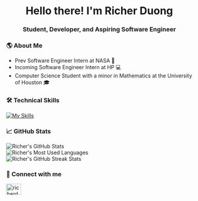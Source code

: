 <!--[![MasterHead]()]()-->
<h1 align="center">Hello there! I'm Richer Duong</h1>
<h3 align="center">Student, Developer, and Aspiring Software Engineer</h3>

<h3>🌎 About Me</h3>

- Prev Software Engineer Intern at NASA 🚀
- Incoming Software Engineer Intern at HP 💻
- Computer Science Student with a minor in Mathematics at the University of Houston 🎓

<!--- ⚡ Fun fact: ****.-->

<h3>🛠️ Technical Skills</h3>

[![My Skills](https://skillicons.dev/icons?i=python,c,cpp,cs,js,ts,react,nodejs,mysql,html,css)](https://skillicons.dev)

<!--
<div>
  <img src="https://img.shields.io/badge/-Python-161b22?style=for-the-badge&logo=python&labelColor=black">
  <img src="https://img.shields.io/badge/C-161b22?style=for-the-badge&logo=c&labelColor=black">
  <img src="https://img.shields.io/badge/-C++-161b22?style=for-the-badge&logo=cplusplus&logoColor=%2300599C&labelColor=black">
  <img src="https://img.shields.io/badge/c%23-161b22?style=for-the-badge&logo=c-sharp&logoColor=%23239120&labelColor=black">
  <img src="https://img.shields.io/badge/-Java-161b22?style=for-the-badge&logo=openjdk&labelColor=black">
  <img src="https://img.shields.io/badge/-HTML-161b22?style=for-the-badge&logo=html5&labelColor=black">
  <img src="https://img.shields.io/badge/-CSS-161b22?style=for-the-badge&logo=css3&logoColor=%231572B6&labelColor=black">
  <img src="https://img.shields.io/badge/-JavaScript-161b22?style=for-the-badge&logo=javascript&labelColor=black">
  <img src="https://img.shields.io/badge/-TypeScript-161b22?style=for-the-badge&logo=typescript&labelColor=black">
  <img src="https://img.shields.io/badge/react-161b22?style=for-the-badge&logo=react&logoColor=%2361DAFB&labelColor=black">
  <img src="https://img.shields.io/badge/MongoDB-161b22?style=for-the-badge&logo=mongodb&labelColor=black">
  <img src="https://img.shields.io/badge/express.js-161b22?style=for-the-badge&logo=express&logoColor=%2361DAFB&labelColor=black">
  <img src="https://img.shields.io/badge/AWS-161b22?style=for-the-badge&logo=amazon-aws&logoColor=%23FF9900&labelColor=black">
  <img src="https://img.shields.io/badge/node.js-161b22?style=for-the-badge&logo=node.js&labelColor=black">
  <img src="https://img.shields.io/badge/shell_script-161b22?style=for-the-badge&logo=gnu-bash&labelColor=black">
  <img src="https://img.shields.io/badge/-R-161b22?style=for-the-badge&logo=r&logoColor=4285F4&labelColor=black">
  <img src="https://img.shields.io/badge/azure-161b22?style=for-the-badge&logo=microsoftazure&logoColor=%230072C6&labelColor=black">
  <img src="https://img.shields.io/badge/Visual%20Studio%20Code-161b22?style=for-the-badge&logo=visual-studio-code&logoColor=0078d7&labelColor=black">
  <img src="https://img.shields.io/badge/RStudio-161b22?style=for-the-badge&logo=rstudio&labelColor=black">
  <img src="https://img.shields.io/badge/figma-161b22?style=for-the-badge&logo=figma&labelColor=black">
  <img src="https://img.shields.io/badge/bootstrap-161b22?style=for-the-badge&logo=bootstrap&logoColor=white&labelColor=black">
</div>
-->

<!-- https://github.com/anuraghazra/github-readme-stats -->
<h3>📈 GitHub Stats</h3>

<div>
  <picture>
    <source
      srcset="https://github-readme-stats.vercel.app/api?username=richerduong&card_width=495&show_icons=true&count_private=true&include_all_commits=true&hide_border=true&theme=github_dark&bg_color=161b22"
      media="(prefers-color-scheme: dark)"
    />
    <source
      srcset="https://github-readme-stats.vercel.app/api?username=richerduong&card_width=495&show_icons=true&count_private=true&include_all_commits=true&hide_border=true&theme=default&bg_color=f6f8fa"
      media="(prefers-color-scheme: light), (prefers-color-scheme: no-preference)"
    />
    <img alt="Richer's GitHub Stats" />
  </picture>
</div>

<div>
  <picture>
    <source
      srcset="https://github-readme-stats.vercel.app/api/top-langs?username=richerduong&langs_count=8&layout=compact&card_width=495&count_private=true&include_all_commits=true&show_icons=true&hide_border=true&theme=github_dark&bg_color=161b22"
      media="(prefers-color-scheme: dark)"
    />
    <source
      srcset="https://github-readme-stats.vercel.app/api/top-langs?username=richerduong&langs_count=8&layout=compact&card_width=495&count_private=true&include_all_commits=true&show_icons=true&hide_border=true&theme=default&bg_color=f6f8fa"
      media="(prefers-color-scheme: light), (prefers-color-scheme: no-preference)"
    />
    <img alt="Richer's Most Used Languages">
  </picture>
</div>

<div>
  <picture>
    <source
      srcset="https://github-readme-streak-stats.herokuapp.com?user=richerduong&hide_border=true&ring=2F81F7&theme=dark&background=161b22"
      media="(prefers-color-scheme: dark)"
    />
    <source
      srcset="https://github-readme-streak-stats.herokuapp.com?user=richerduong&hide_border=true&ring=2F81F7&theme=default&background=f6f8fa"
      media="(prefers-color-scheme: light), (prefers-color-scheme: no-preference)"
    />
    <img alt="Richer's GitHub Streak Stats">
  </picture>
</div>

<h3>🤝 Connect with me</h3>

<p align="left">
<a href="https://linkedin.com/in/richerduong" target="blank"><img align="center" src="https://raw.githubusercontent.com/rahuldkjain/github-profile-readme-generator/master/src/images/icons/Social/linked-in-alt.svg" alt="richerduong" height="30" width="40" /></a>
</p>
